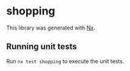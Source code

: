 # shopping

This library was generated with [Nx](https://nx.dev).

## Running unit tests

Run `nx test shopping` to execute the unit tests.
